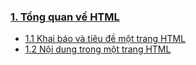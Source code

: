 ### [1. Tổng quan về HTML](https://github.com/huynhdn147/How-to-learn-HTML/blob/master/HTML/TongQuanVeHTML.md)
- [1.1 Khai báo và tiêu đề một trang HTML](https://github.com/huynhdn147/How-to-learn-HTML/blob/master/HTML/HeaderHTML.md)
- [1.2 Nội dung trong một trang HTML](https://github.com/huynhdn147/How-to-learn-HTML/blob/master/HTML/BodyHTML.md)
